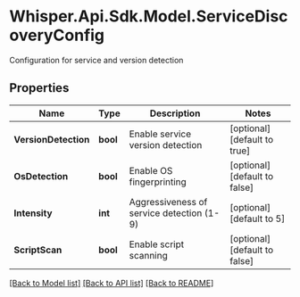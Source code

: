 # Whisper.Api.Sdk.Model.ServiceDiscoveryConfig
Configuration for service and version detection

## Properties

Name | Type | Description | Notes
------------ | ------------- | ------------- | -------------
**VersionDetection** | **bool** | Enable service version detection | [optional] [default to true]
**OsDetection** | **bool** | Enable OS fingerprinting | [optional] [default to false]
**Intensity** | **int** | Aggressiveness of service detection (1-9) | [optional] [default to 5]
**ScriptScan** | **bool** | Enable script scanning | [optional] [default to false]

[[Back to Model list]](../../README.md#documentation-for-models) [[Back to API list]](../../README.md#documentation-for-api-endpoints) [[Back to README]](../../README.md)


